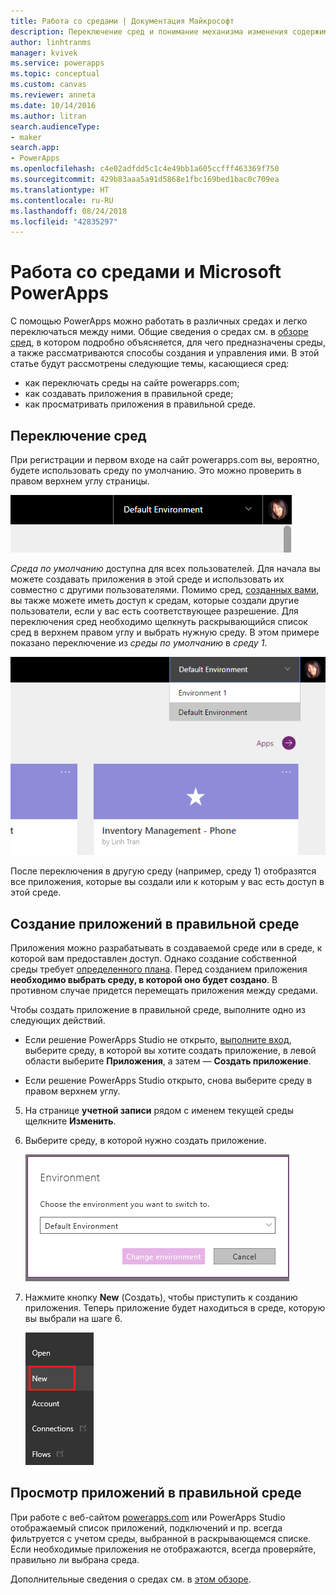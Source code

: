 ```yaml
---
title: Работа со средами | Документация Майкрософт
description: Переключение сред и понимание механизма изменения содержимого на ваших страницах.
author: linhtranms
manager: kvivek
ms.service: powerapps
ms.topic: conceptual
ms.custom: canvas
ms.reviewer: anneta
ms.date: 10/14/2016
ms.author: litran
search.audienceType:
- maker
search.app:
- PowerApps
ms.openlocfilehash: c4e02adfdd5c1c4e49bb1a605ccfff463369f750
ms.sourcegitcommit: 429b83aaa5a91d5868e1fbc169bed1bac0c709ea
ms.translationtype: HT
ms.contentlocale: ru-RU
ms.lasthandoff: 08/24/2018
ms.locfileid: "42835297"
---
```

# <a name="working-with-environments-and-microsoft-powerapps"></a>Работа со средами и Microsoft PowerApps
С помощью PowerApps можно работать в различных средах и легко переключаться между ними. Общие сведения о средах см. в [обзоре сред](../../administrator/environments-overview.md), в котором подробно объясняется, для чего предназначены среды, а также рассматриваются способы создания и управления ими. В этой статье будут рассмотрены следующие темы, касающиеся сред:

* как переключать среды на сайте powerapps.com;
* как создавать приложения в правильной среде;
* как просматривать приложения в правильной среде.

## <a name="switch-the-environment"></a>Переключение сред
При регистрации и первом входе на сайт powerapps.com вы, вероятно, будете использовать среду по умолчанию. Это можно проверить в правом верхнем углу страницы.

![Среда по умолчанию](./media/working-with-environments/env-dropdown.png)

*Среда по умолчанию* доступна для всех пользователей. Для начала вы можете создавать приложения в этой среде и использовать их совместно с другими пользователями. Помимо сред, [созданных вами](../../administrator/environments-administration.md), вы также можете иметь доступ к средам, которые создали другие пользователи, если у вас есть соответствующее разрешение. Для переключения сред необходимо щелкнуть раскрывающийся список сред в верхнем правом углу и выбрать нужную среду. В этом примере показано переключение из *среды по умолчанию* в *среду 1*.

![Переключение сред](./media/working-with-environments/switch-env.png)

После переключения в другую среду (например, среду 1) отобразятся все приложения, которые вы создали или к которым у вас есть доступ в этой среде.

## <a name="create-apps-in-the-right-environment"></a>Создание приложений в правильной среде
Приложения можно разрабатывать в создаваемой среде или в среде, к которой вам предоставлен доступ. Однако создание собственной среды требует [определенного плана](../../administrator/pricing-billing-skus.md). Перед созданием приложения **необходимо выбрать среду, в которой оно будет создано**. В противном случае придется перемещать приложения между средами.

Чтобы создать приложение в правильной среде, выполните одно из следующих действий.

- Если решение PowerApps Studio не открыто, [выполните вход](http://web.powerapps.com?utm_source=padocs&utm_medium=linkinadoc&utm_campaign=referralsfromdoc), выберите среду, в которой вы хотите создать приложение, в левой области выберите **Приложения**, а затем — **Создать приложение**.

- Если решение PowerApps Studio открыто, снова выберите среду в правом верхнем углу.

5. На странице **учетной записи** рядом с именем текущей среды щелкните **Изменить**.

6. Выберите среду, в которой нужно создать приложение.

    ![Переключение сред в PowerApps Studio](./media/working-with-environments/studio-env-dropdown2.PNG)

7. Нажмите кнопку **New** (Создать), чтобы приступить к созданию приложения. Теперь приложение будет находиться в среде, которую вы выбрали на шаге 6.

    ![Переключение сред в PowerApps Studio](./media/working-with-environments/new-app.PNG)

## <a name="view-apps-in-the-right-environment"></a>Просмотр приложений в правильной среде
При работе с веб-сайтом [powerapps.com](http://web.powerapps.com?utm_source=padocs&utm_medium=linkinadoc&utm_campaign=referralsfromdoc) или PowerApps Studio отображаемый список приложений, подключений и пр. всегда фильтруется с учетом среды, выбранной в раскрывающемся списке. Если необходимые приложения не отображаются, всегда проверяйте, правильно ли выбрана среда.

Дополнительные сведения о средах см. в [этом обзоре](../../administrator/environments-overview.md).
